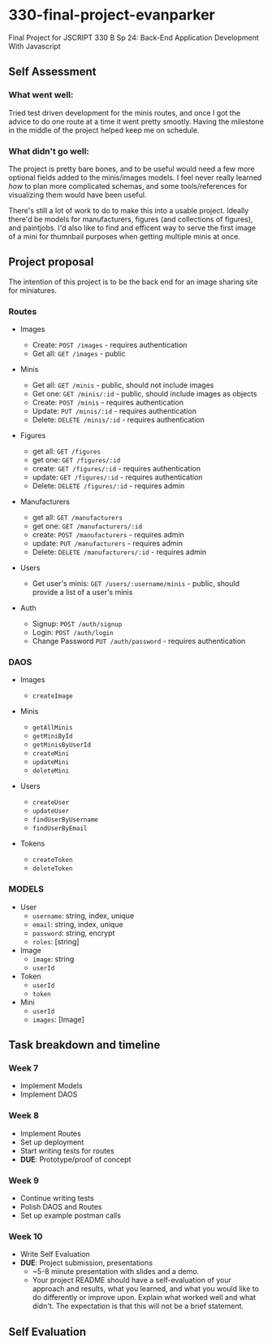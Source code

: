 # 330-final-project-evanparker

Final Project for JSCRIPT 330 B Sp 24: Back-End Application Development With Javascript

## Self Assessment

### What went well:

Tried test driven development for the minis routes, and once I got the advice to do one route at a time it went pretty smootly. Having the milestone in the middle of the project helped keep me on schedule.

### What didn't go well:

The project is pretty bare bones, and to be useful would need a few more optional fields added to the minis/images models. I feel never really learned _how_ to plan more complicated schemas, and some tools/references for visualizing them would have been useful.

There's still a lot of work to do to make this into a usable project. Ideally there'd be models for manufacturers, figures (and collections of figures), and paintjobs. I'd also like to find and efficent way to serve the first image of a mini for thumnbail purposes when getting multiple minis at once.

## Project proposal

The intention of this project is to be the back end for an image sharing site for miniatures.

### Routes

- Images

  - Create: `POST /images` - requires authentication
  - Get all: `GET /images` - public

- Minis

  - Get all: `GET /minis` - public, should not include images
  - Get one: `GET /minis/:id` - public, should include images as objects
  - Create: `POST /minis` - requires authentication
  - Update: `PUT /minis/:id` - requires authentication
  - Delete: `DELETE /minis/:id` - requires authentication

- Figures

  - get all: `GET /figures`
  - get one: `GET /figures/:id`
  - create: `GET /figures/:id` - requires authentication
  - update: `GET /figures/:id` - requires authentication
  - Delete: `DELETE /figures/:id` - requires admin

- Manufacturers

  - get all: `GET /manufacturers`
  - get one: `GET /manufacturers/:id`
  - create: `POST /manufacturers` - requires admin
  - update: `PUT /manufacturers` - requires admin
  - Delete: `DELETE /manufacturers/:id` - requires admin

- Users

  - Get user's minis: `GET /users/:username/minis` - public, should provide a list of a user's minis

- Auth
  - Signup: `POST /auth/signup`
  - Login: `POST /auth/login`
  - Change Password `PUT /auth/password` - requires authentication

### DAOS

- Images

  - `createImage`

- Minis

  - `getAllMinis`
  - `getMiniById`
  - `getMinisByUserId`
  - `createMini`
  - `updateMini`
  - `deleteMini`

- Users

  - `createUser`
  - `updateUser`
  - `findUserByUsername`
  - `findUserByEmail`

- Tokens

  - `createToken`
  - `deleteToken`

### MODELS

- User
  - `username`: string, index, unique
  - `email`: string, index, unique
  - `password`: string, encrypt
  - `roles`: [string]
- Image
  - `image`: string
  - `userId`
- Token
  - `userId`
  - `token`
- Mini
  - `userId`
  - `images`: [Image]

## Task breakdown and timeline

### Week 7

- Implement Models
- Implement DAOS

### Week 8

- Implement Routes
- Set up deployment
- Start writing tests for routes
- **DUE**: Prototype/proof of concept

### Week 9

- Continue writing tests
- Polish DAOS and Routes
- Set up example postman calls

### Week 10

- Write Self Evaluation
- **DUE**: Project submission, presentations
  - ~5-8 minute presentation with slides and a demo.
  - Your project README should have a self-evaluation of your approach and results, what you learned, and what you would like to do differently or improve upon. Explain what worked well and what didn't. The expectation is that this will not be a brief statement.

## Self Evaluation
